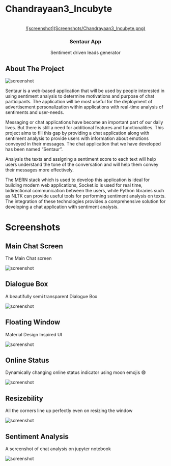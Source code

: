 # Chandrayaan3_Incubyte

<!-- PROJECT LOGO -->
<br />
<div align="center">
  <a href="https://github.com/SwastikSwarupDas/Chandrayaan3_Incubyte">
    ![screenshot](Screenshots/Chandrayaan3_Incubyte.png)
  </a>

  <h3 align="center">Sentaur App</h3>

  <p align="center">
    Sentiment driven leads generator
    <br />


</div>



<!-- ABOUT THE PROJECT -->
## About The Project

 ![screenshot](docs/screenshots/LoginDialogue.png)

Sentaur is a web-based application that will be used by people interested in using sentiment analysis to determine motivations and purpose of chat participants. The application will be most useful for the deployment of advertisement personalization within applications with real-time analysis of sentiments and user-needs.

Messaging or chat applications have become an important part of our daily lives. But there is still a need for additional features and functionalities. This project aims to fill this gap by providing a chat application along with sentiment analysis to provide users with information about emotions conveyed in their messages. The chat application that we have developed has been named “Sentaur”.

Analysis the texts and assigning a sentiment score to each text will help users understand the tone of the conversation and will help them convey their messages more effectively.

The MERN stack which is used to develop this application is ideal for building modern web applications, Socket.io is used for real time, bidirectional communication between the users, while Python libraries such as NLTK can provide useful tools for performing sentiment analysis on texts. The integration of these technologies provides a comprehensive solution for developing a chat application with sentiment analysis.

# Screenshots
## Main Chat Screen 
The Main Chat screen

![screenshot](docs/screenshots/MainChatScreen.png)

## Dialogue Box 
A beautifully semi transparent Dialogue Box

![screenshot](docs/screenshots/DialogueBox.png)
## Floating Window
Material Design Inspired UI

![screenshot](docs/screenshots/FloatingWindow.png)
## Online Status
Dynamically changing online status indicator using moon emojis 😄

![screenshot](docs/screenshots/OnlineStatus.png)
## Resizebility
All the corners line up perfectly even on resizing the window

![screenshot](docs/screenshots/Resizebility.png)
## Sentiment Analysis
A screenshot of chat analysis on jupyter notebook 

![screenshot](docs/screenshots/SentimentAnalysis.jpg)

